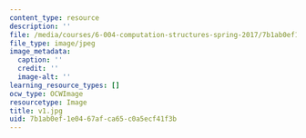 ```yaml
---
content_type: resource
description: ''
file: /media/courses/6-004-computation-structures-spring-2017/7b1ab0ef1e0467afca65c0a5ecf41f3b_v1.jpg
file_type: image/jpeg
image_metadata:
  caption: ''
  credit: ''
  image-alt: ''
learning_resource_types: []
ocw_type: OCWImage
resourcetype: Image
title: v1.jpg
uid: 7b1ab0ef-1e04-67af-ca65-c0a5ecf41f3b
---
```

